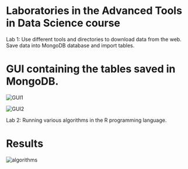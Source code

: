 # Laboratories in the Advanced Tools in Data Science course

Lab 1: Use different tools and directories to download data from the web.
Save data into MongoDB database and import tables.

# GUI containing the tables saved in MongoDB.
![GUI1](https://user-images.githubusercontent.com/63209732/123145513-93b79700-d465-11eb-8a6c-c08a81661069.png)

![GUI2](https://user-images.githubusercontent.com/63209732/123145525-96b28780-d465-11eb-9696-e9e9bcbb2f19.png)

Lab 2: Running various algorithms in the R programming language.

# Results
![algorithms](https://user-images.githubusercontent.com/63209732/123146513-a54d6e80-d466-11eb-8fb1-e04d28687bb8.png)
